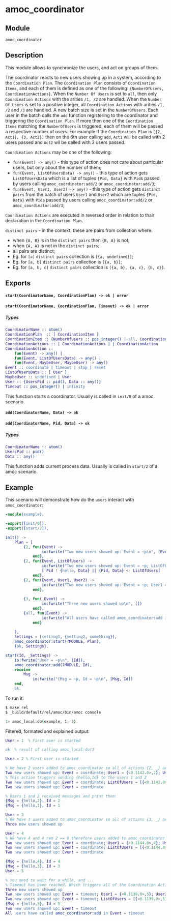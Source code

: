 # amoc_coordinator

## Module

`amoc_coordinator` 

## Description

This module allows to synchronize the users, and act on groups of them.

The coordinator reacts to new users showing up in a system, according to the `Coordination Plan`. 
The `Coordination Plan` consists of `Coordination Items`, and each of them is defined as one of the following: `{NumberOfUsers, CoordinationActions}`.
When the `Number Of Users` is set to `all`, then only `Coordination Actions` with the arities `/1, /2` are handled.
When the `Number Of Users` is set to a positive integer, all `Coordination Actions` with arities `/1, /2` and `/3` are handled.
A new batch size is set in the `NumberOfUsers`. Each user in the batch calls the `add` function registering to the coordinator and triggering the `Coordination Plan`.
If more then one of the `Coordination Items` matching the `NumberOfUsers` is triggered, each of them will be passed a respective number of users.
For example if the `Coordination Plan` is `[{2, Act1}, {3, Act2}]` then on the 6th user calling `add`, `Act1` will be called with 2 users passed and `Act2` wil be called with 3 users passed.

`Coordination Actions` may be one of the following:
 - `fun(Event) -> any()` - this type of action does not care about particular users, but only about the number of them;
 - `fun(Event, ListOfUsersData) -> any()` - this type of action gets `ListOfUsersData` which is a list of tuples `{Pid, Data}` with `Pid`s passed by users calling `amoc_coordinator:add/2` or `amoc_coordinator:add/3`;
- `fun(Event, User1, User2) -> any()` - this type of action gets `distinct pairs` from the batch of users `User1` and `User2` which are tuples `{Pid, Data}` with `Pid`s passed by users calling `amoc_coordinator:add/2` or `amoc_coordinator:add/3`;

`Coordination Actions` are executed in reversed order in relation to thair declaration in the `Coordination Plan`.

`distinct pairs` - in the context, these are pairs from collection where:
 - when `{A, B}` is in the `distinct pairs` then `{B, A}` is not;
 - when `{A, A}` is not in the `distinct pairs`;
 - all pairs are distinct;
 - Eg. for `[a]` `distinct pairs` collection is `[{a, undefined}]`;
 - Eg. for `[a, b]` `distinct pairs` collection is `[{a, b}]`;
 - Eg. for `[a, b, c]` `distinct pairs` collection is `[{a, b}, {a, c}, {b, c}]`.

## Exports

#### `start(CoordinatorName, CoordinationPlan) -> ok | error`
#### `start(CoordinatorName, CoordinationPlan, Timeout) -> ok | error`

##### Types
```erlang
CoordinatorName :: atom()
CoordinationPlan  :: [ CoordinationItem ]
CoordinationItem :: {NumberOfUsers :: pos_integer() | all, CoordinationActions}
CoordinationActions :: [ CoordinationActions ] | CoordinationAction
CoordinationAction :: 
    fun(Event) -> any() |
    fun(Event, ListOfUsersData) -> any() |
    fun(Event, MaybeUser, MaybeUser) -> any()
Event :: coordinate | timeout | stop | reset
ListOfUsersData :: [ User ]
MaybeUser :: undefined | User
User :: {UsersPid :: pid(), Data :: any()}
Timeout :: pos_integer() | infinity
```

This function starts a coordinator. Usually is called in `init/0` of a amoc scenario.

#### `add(CoordinatorName, Data) -> ok`
#### `add(CoordinatorName, Pid, Data) -> ok`

##### Types
```erlang
CoordinatorName :: atom()
UsersPid :: pid()
Data :: any()
```

This function adds current process data. Usually is called in `start/2` of a amoc scenario.

## Example

This scenario will demonstrate how do the `users` interact with `amoc_coordinator`:

```erlang
-module(example).

-export([init/0]).
-export([start/2]).

init() ->
    Plan = [
        {2, fun(Event) ->
                io:fwrite("Two new users showed up: Event = ~p\n", [Event])
            end},
        {2, fun(Event, ListOfUsers) ->
                io:fwrite("Two new users showed up: Event = ~p; ListOfUsers = ~p\n", [Event, ListOfUsers]),
                [ Pid ! {hello, Data} || {Pid, Data} <- ListOfUsers]
            end},
        {2, fun(Event, User1, User2) ->
                io:fwrite("Two new users showed up: Event = ~p; User1 = ~p; User2 = ~p\n", [Event, User1, User2])
            end},
        
        {3, fun(_Event) ->
                io:fwrite("Three new users showed up\n", [])
            end},
        {all, fun(Event) ->
                io:fwrite("All users have called amoc_coordinator:add in Event = ~p\n", [Event])
            end}
        
    ],
    Settings = [setting1, {setting2, something}],
    amoc_coordinator:start(?MODULE, Plan),
    {ok, Settings}.

start(Id, _Settings) ->
    io:fwrite("User = ~p\n", [Id]),
    amoc_coordinator:add(?MODULE, Id),
    receive
        Msg -> 
            io:fwrite("{Msg = ~p, Id = ~p\n", [Msg, Id])
    end,
    ok.
```


To run it:

```bash
$ make rel
$ _build/default/rel/amoc/bin/amoc console

1> amoc_local:do(example, 1, 5).
```

Filtered, formated and explained output:

```erlang
User = 1  % First user is started

ok  % result of calling amoc_local:do/3

User = 2 % First user is started

% We have 2 users added to amoc_coordinator so all of actions {2, _} are triggered:
Two new users showed up: Event = coordinate; User1 = {<0.1142.0>,2}; User2 = {<0.1140.0>,1}
% This action triggers sending {hello,Id} to the users 1 and 2
Two new users showed up: Event = coordinate; ListOfUsers = [{<0.1142.0>,2},{<0.1140.0>,1}]
Two new users showed up: Event = coordinate

% Users 1 and 2 received messages and print them:
{Msg = {hello,2}, Id = 2
{Msg = {hello,1}, Id = 1

User = 3
% We have 3 users added to amoc_coordinator so all of actions {3, _} are triggered:
Three new users showed up

User = 4
% We have 4 and 4 rem 2 == 0 therefore users added to amoc_coordinator so all of actions {2, _} are triggered:
Two new users showed up: Event = coordinate; User1 = {<0.1144.0>,4}; User2 = {<0.1143.0>,3}
Two new users showed up: Event = coordinate; ListOfUsers = [{<0.1144.0>,4},{<0.1143.0>,3}]
Two new users showed up: Event = coordinate

{Msg = {hello,4}, Id = 4
{Msg = {hello,3}, Id = 3
User = 5

% You need to wait for a while, and ...
% Timeout has been reached. Which triggers all of the Coordination Actions with remaining number of users remaining.
Three new users showed up
Two new users showed up: Event = timeout; User1 = {<0.1139.0>,5}; User2 = undefined
Two new users showed up: Event = timeout; ListOfUsers = [{<0.1139.0>,5}]
{Msg = {hello,5}, Id = 5
Two new users showed up: Event = timeout
All users have called amoc_coordinator:add in Event = timeout
```


